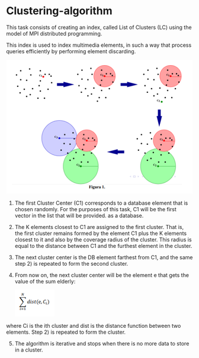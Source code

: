 # Clustering-algorithm
This task consists of creating an index, called List of Clusters (LC) using the model of MPI distributed programming. 

This index is used to index multimedia elements, in such a way that process queries efficiently by performing element discarding.

![Screenshot](figure.png)


1) The first Cluster Center (C1) corresponds to a database element that is chosen
randomly. For the purposes of this task, C1 will be the first vector in the list that will be provided.
as a database.

2) The K elements closest to C1 are assigned to the first cluster. That is, the first cluster remains
formed by the element C1 plus the K elements closest to it and also by the coverage radius
of the cluster. This radius is equal to the distance between C1 and the furthest element in the cluster.

3) The next cluster center is the DB element farthest from C1, and the same step 2) is repeated
to form the second cluster.

4) From now on, the next cluster center will be the element e that gets the value of the sum
elderly:

    ![Screenshot](sum.png)


  where Ci is the ith cluster and dist is the distance function between two elements. Step 2) is
  repeated to form the cluster.

5) The algorithm is iterative and stops when there is no more data to store in a cluster.
